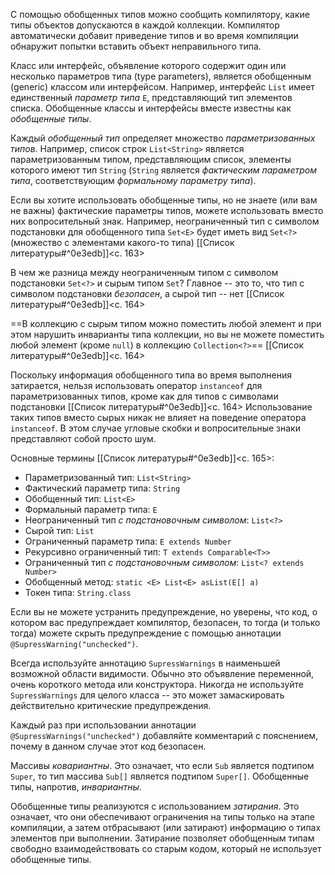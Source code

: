 С помощью обобщенных типов можно сообщить компилятору, какие типы объектов допускаются в каждой коллекции. Компилятор автоматически добавит приведение типов и во время компиляции обнаружит попытки вставить объект неправильного типа. 

Класс или интерфейс, объявление которого содержит один или несколько параметров типа (type parameters), является обобщенным (generic) классом или интерфейсом. Например, интерфейс `List` имеет единственный _параметр типа_ `E`, представляющий тип элементов списка. Обобщенные классы и интерфейсы вместе известны как _обобщенные типы_.

Каждый _обобщенный тип_ определяет множество _параметризованных типов_. Например, список строк `List<String>` является параметризованным типом, представляющим список, элементы которого имеют тип `String` (`String` является _фактическим параметром типа_, соответствующим _формальному параметру типа_).

Если вы хотите использовать обобщенные типы, но не знаете (или вам не важны) фактические параметры типов, можете использовать вместо них вопросительный знак. Например, неограниченный тип с символом подстановки для обобщенного типа `Set<E>` будет иметь вид `Set<?>` (множество с элементами какого-то типа) [[Список литературы#^0e3edb]]<c. 163>

В чем же разница между неограниченным типом с символом подстановки `Set<?>` и сырым типом `Set`? Главное -- это то, что тип с символом подстановки _безопасен_, а сырой тип -- нет [[Список литературы#^0e3edb]]<c. 164>

==В коллекцию с сырым типом можно поместить любой элемент и при этом нарушить инварианты типа коллекции, но вы не можете поместить любой элемент (кроме `null`) в коллекцию `Collection<?>`== [[Список литературы#^0e3edb]]<c. 164>

Поскольку информация обобщенного типа во время выполнения затирается, нельзя использовать оператор `instanceof` для параметризованных типов, кроме как для типов с символами подстановки [[Список литературы#^0e3edb]]<c. 164> Использование таких типов вместо сырых никак не влияет на поведение оператора `instanceof`. В этом случае угловые скобки и вопросительные знаки представляют собой просто шум. 

Основные термины [[Список литературы#^0e3edb]]<c. 165>:
- Параметризованный тип: `List<String>`
- Фактический параметр типа: `String`
- Обобщенный тип: `List<E>`
- Формальный параметр типа: `E`
- Неограниченный тип _с подстановочным символом_: `List<?>`
- Сырой тип: `List`
- Ограниченный параметр типа: `E extends Number`
- Рекурсивно ограниченный тип: `T extends Comparable<T>>`
- Ограниченный тип _с подстановочным символом_: `List<? extends Number>`
- Обобщенный метод: `static <E> List<E> asList(E[] a)`
- Токен типа: `String.class`

Если вы не можете устранить предупреждение, но уверены, что код, о котором вас предупреждает компилятор, безопасен, то тогда (и только тогда) можете скрыть предупреждение с помощью аннотации `@SupressWarning("unchecked")`.

Всегда используйте аннотацию `SupressWarnings` в наименьшей возможной области видимости. Обычно это объявление переменной, очень короткого метода или конструктора. Никогда не используйте `SupressWarnings` для целого класса -- это может замаскировать действительно критические предупреждения.

Каждый раз при использовании аннотации `@SupressWarnings("unchecked")` добавляйте комментарий с пояснением, почему в данном случае этот код безопасен. 

Массивы _ковариантны_. Это означает, что если `Sub` является подтипом `Super`, то тип массива `Sub[]` является подтипом `Super[]`. Обобщенные типы, напротив, _инвариантны_. 

Обобщенные типы реализуются с использованием _затирания_. Это означает, что они обеспечивают ограничения на типы только на этапе компиляции, а затем отбрасывают (или затирают) информацию о типах элементов при выполнении. Затирание позволяет обобщенным типам свободно взаимодействовать со старым кодом, который не использует обобщенные типы. 

